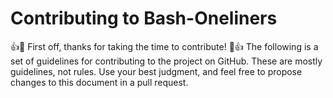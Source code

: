 # Contributing to Bash-Oneliners

:+1::tada: First off, thanks for taking the time to contribute! :tada::+1:
The following is a set of guidelines for contributing to the project on GitHub. These are mostly guidelines, not rules. Use your best judgment, and feel free to propose changes to this document in a pull request.
